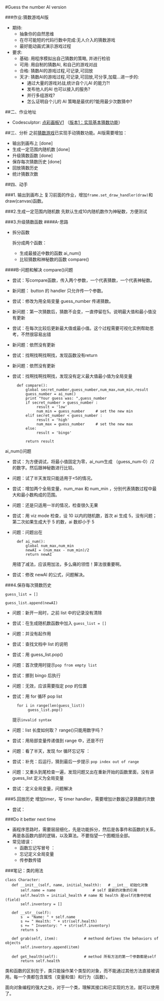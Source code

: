 #Guess the number AI version



###作业:猜数游戏AI版
- 期待:
    + 抽象你的自然思维
    + 在尽可能短的代码行数中完成:无人介入的猜数游戏
    + 最好能动画式演示游戏过程
- 要求:
    + 基础: 用程序模拟出自己猜数的策略, 并进行检验
    + 可用: 用自制的猜数AI, 和自己的游戏对战
    + 合格: 猜数AI的游戏过程,可记录,可回放
    + 天才: 猜数AI的游戏过程,可记录,可回放,可分享,加载...进一步的:
        * 通过大量的游戏对战,统计自个儿AI 的能力?! 
        * 发布他人的AI 也可以接入的服务?
        * 并行多组游戏?
        * 怎么证明自个儿的 AI 策略是最优的?能用最少次数猜中?
        
##二、作业地址
- Codesculptor: [点彩画板V1](http://www.codeskulptor.org/#user39_mI9h518rF5_8.py) （[版本1：实现基本猜数功能](http://www.codeskulptor.org/#user39_ILZDVOyDt5_1.py)）


##三、分析
之前[猜数游戏](http://www.codeskulptor.org/#user39_o4PKSQCHO3_3.py)已实现手动猜数功能。AI版需要增加：

- 输出到画布上 [done]
- 生成一定范围内随机数 [done]
- 升级猜数函数 [done]
- 保存每次猜数历史 [done]
- 回放猜数历史
- 统计猜数次数

##四、动手

###1. 输出到画布上
复习前面的作业，增加``frame.set_draw_handler(draw)``和 draw(canvas)函数。

###2.生成一定范围内随机数
先默认生成10内随机数作为神秘数，方便测试

###3.升级猜数函数
####A-思路
- 拆分函数

	拆分成两个函数：
	
	+ 生成最接近中数的函数 ai_num()
	+ 比较猜数和神秘数的函数 compare()



####B-问题和解决
compare()问题

- 尝试：写compare函数，传入两个参数，一个代表猜数，一个代表神秘数。
- 新问题： button 的 handler 只允许传一个参数。
- 尝试：修改为用全局变量 guess_number 传递猜数。
- 新问题：第一次猜数后，猜数不会变，一直停留在5。说明最大值和最小值没有更新
- 尝试：在每次比较后更新最大值或最小值。这个过程需要可视化实例帮助思考，不然很容易出错
- 新问题：依然没有更新
- 尝试：找啊找啊找啊找，发现函数没有return
- 新问题：依然没有更新
- 尝试：找啊找啊找啊找，发现没有定义最大值最小值为全局变量

		def compare():
		    global secret_number,guess_number,num_max,num_min,result
		    guess_number = ai_num()
		    print "Your guess was: ",guess_number
		    if secret_number > guess_number :
		         result = 'low'
		         num_min = guess_number     # set the new min
		    elif secret_number < guess_number :
		         result = 'high'
		         num_max = guess_number     # set the new max
		    else:
		         result = 'bingo'
		    
		    return result

ai_num()问题

- 尝试：为方便调试，将最小值固定为零，ai_num生成 （guess_num-0）/2 的数字。然后跟神秘数进行比较。
- 问题：试了半天发现只能适用于<5的情况。
- 尝试：增加两个全局变量，num_max 和 num_min ，分别代表猜数过程中最大和最小数构成的范围。
- 问题：还是只适用一半的情况，检查很久无果
- 尝试：用 viz mode 检查，设 10 以内的随机数，首次 ai 生成 5，没有问题；第二次如果生成大于 5 的数，ai 数却小于 5
- 问题：问题出在
	
		def ai_num():
		    global num_max,num_min		    
		    newAI = (num_max - num_min)/2
		    return newAI
	用错了减法，应该用加法，多么痛的领悟！算法很重要啊。
	
- 尝试：修改 newAI 的公式，问题解决。


###4.保存每次猜数历史

``guess_list = []``

``guess_list.append(newAI)``

- 问题：新开一局时，之前 list 中的记录没有清除
- 尝试：在生成随机数函数中加入 ``guess_list = []``
- 问题：并没有起作用
- 尝试：查找文档中 list 的说明
- 尝试：用 guess_list.pop()
- 问题：首次使用时提示``pop from empty list``
- 尝试：挪到 bingo 后执行
- 问题：无效，应该需要指定 pop 的位置
- 尝试：用 for 循环 pop list

		for i in range(len(guess_list))
             guess_list.pop()
	提示``invalid syntax``  
- 问题：list 长度如何取？ range()只能用数字吗？
- 尝试：用局部变量传递值到 range 中，还是不行
- 问题：看了半天，发现 for 循环忘记写 ：
- 尝试：补充：后运行，猜到最后一步提示 ``pop index out of range``
- 问题：又重头到尾检查一遍，发现问题又出在重新开始的函数里面，没有讲 guess_list 定义为全局变量
- 尝试：定义全局变量，问题解决

###5.回放历史
增加timer，写 timer handler，需要增加计数器记录猜数的次数

- 尝试：

###Do it better next time
- 画程序思路时，需要层层细化，先是功能拆分，然后是各事件和函数的关系，再是各函数内部的逻辑，以及算法。不要指望一个图概括全部。
- 常见错误：
	+ 函数忘记写冒号 ：
	+ 忘记定义全局变量
	+ 传参数传错

###笔记：类的用法
	
	class Character:
	   def __init__(self, name, initial_health):   # __int__ 初始化对象
	       self.name = name					# self 是新的对象的引用
	       self.health = initial_health	# name 和 health 是self对象中的域(field)
	       self.inventory = []
	       
	   def __str__(self):
	       s  = "Name: " + self.name
	       s += " Health: " + str(self.health)
	       s += " Inventory: " + str(self.inventory)
	       return s
	   
	   def grab(self, item):			# methond defines the behaviors of objects
	       self.inventory.append(item)
	       
	   def get_health(self):			# method 所有方法的第一个参数都是self
	       return self.health
	       
类和函数的区别在于，类只能操作某个类型的对象，而不能通过其他方法直接被调用。每一个类都包含属性（变量和值）和行为（函数）。

面向对象编程的强大之处，对于一个类，理解其接口和已实现的方法，就可以使用了。



